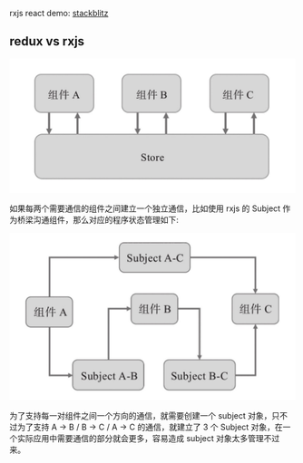 rxjs react demo: [stackblitz](https://stackblitz.com/edit/react-ts-qympt7)

## redux vs rxjs

![redux](./assets/redux.jpg)

如果每两个需要通信的组件之间建立一个独立通信，比如使用 rxjs 的 Subject 作为桥梁沟通组件，那么对应的程序状态管理如下:

![rxjs](./assets/rxjs.jpg)

为了支持每一对组件之间一个方向的通信，就需要创建一个 subject 对象，只不过为了支持 A -> B / B -> C / A -> C 的通信，就建立了 3 个 Subject 对象，在一个实际应用中需要通信的部分就会更多，容易造成 subject 对象太多管理不过来。